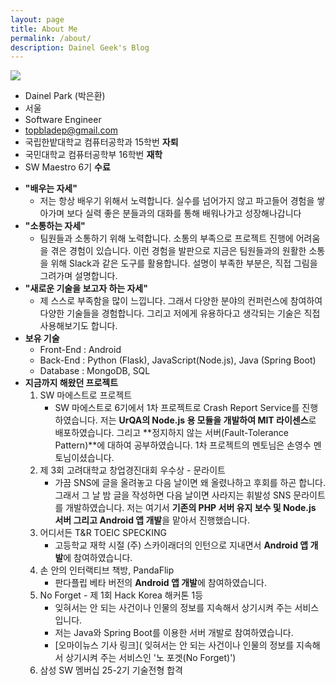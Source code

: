 ```yaml
---
layout: page
title: About Me
permalink: /about/
description: Dainel Geek's Blog
---
```


![](https://scontent-icn1-1.xx.fbcdn.net/v/t1.0-9/13240476_1721195938168538_9024130579293512854_n.jpg?oh=7c013bf44b0ac5680eb76c3c43358c1f&oe=579E37CC)

* Dainel Park (박은환)
* 서울
* Software Engineer
* topbladep@gmail.com
* 국립한밭대학교 컴퓨터공학과 15학번 **자퇴**
* 국민대학교 컴퓨터공학부 16학번 **재학**
* SW Maestro 6기 **수료**

- **"배우는 자세"**
	- 저는 항상 배우기 위해서 노력합니다. 실수를 넘어가지 않고 파고들어 경험을 쌓아가며 보다 실력 좋은 분들과의 대화를 통해 배워나가고 성장해나갑니다
- **"소통하는 자세"**
	- 팀원들과 소통하기 위해 노력합니다. 소통의 부족으로 프로젝트 진행에 어려움을 겪은 경험이 있습니다. 이런 경험을 발판으로 지금은 팀원들과의 원활한 소통을 위해 Slack과 같은 도구를 활용합니다. 설명이 부족한 부분은, 직접 그림을 그려가며 설명합니다.
- **"새로운 기술을 보고자 하는 자세"**
	- 제 스스로 부족함을 많이 느낍니다. 그래서 다양한 분야의 컨퍼런스에 참여하여 다양한 기술들을 경험합니다. 그리고 저에게 유용하다고 생각되는 기술은 직접 사용해보기도 합니다.
- **보유 기술**
	- Front-End : Android
	- Back-End : Python (Flask), JavaScript(Node.js), Java (Spring Boot)
	- Database : MongoDB, SQL
- **지금까지 해왔던 프로젝트**
	1. SW 마에스트로 프로젝트
		- SW 마에스트로 6기에서 1차 프로젝트로 Crash Report Service를 진행하였습니다. 
저는 **UrQA의 Node.js 용 모듈을 개발하여 MIT 라이센스**로 배포하였습니다. 그리고 **정지하지 않는 서버(Fault-Tolerance Pattern)**에 대하여 공부하였습니다. 1차 프로젝트의 멘토님은 손영수 멘토님이셨습니다.
	2. 제 3회 고려대학교 창업경진대회 우수상 - 문라이트
		- 가끔 SNS에 글을 올려놓고 다음 날이면 왜 올렸나하고 후회를 하곤 합니다. 그래서 그 날 밤 글을 작성하면 다음 날이면 사라지는 휘발성 SNS 문라이트를 개발하였습니다. 
저는 여기서 **기존의 PHP 서버 유지 보수 및 Node.js 서버 그리고 Android 앱 개발**을 맡아서 진행했습니다.
	3. 어디서든 T&R TOEIC SPECKING
		- 고등학교 재학 시절 (주) 스카이래더의 인턴으로 지내면서 **Android 앱 개발**에 참여하였습니다. 
	4. 손 안의 인터랙티브 책방, PandaFlip
		- 판다플립 베타 버전의 **Android 앱 개발**에 참여하였습니다. 
	5. No Forget - 제 1회 Hack Korea 해커톤 1등
		- 잊혀서는 안 되는 사건이나 인물의 정보를 지속해서 상기시켜 주는 서비스입니다.
		- 저는 Java와 Spring Boot를 이용한 서버 개발로 참여하였습니다.
		- [오마이뉴스 기사 링크]( 잊혀서는 안 되는 사건이나 인물의 정보를 지속해서 상기시켜 주는 서비스인 '노 포겟(No Forget)')
	6. 삼성 SW 멤버십 25-2기 기술전형 합격 
